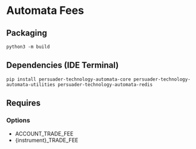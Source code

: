 # Automata Fees

## Packaging
`python3 -m build`

## Dependencies (IDE Terminal)
`pip install persuader-technology-automata-core persuader-technology-automata-utilities persuader-technology-automata-redis`

## Requires 

### Options
* ACCOUNT_TRADE_FEE
* {instrument}_TRADE_FEE
